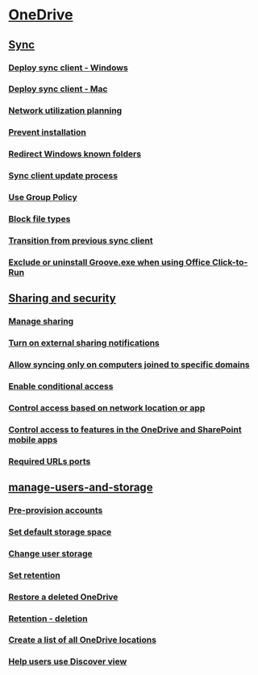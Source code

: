 ﻿
  

# [OneDrive](onedrive.md)
## [Sync]()
### [Deploy sync client - Windows](deploy-sync-clientwindows.md)
### [Deploy sync client - Mac](deploy-sync-clientmac.md)
### [Network utilization planning](network-utilization-planning.md)
### [Prevent installation](prevent-installation.md)
### [Redirect Windows known folders](redirect-windows-known-folders.md)
### [Sync client update process](sync-client-update-process.md)
### [Use Group Policy](use-group-policy.md)
### [Block file types](block-file-types.md)
### [Transition from previous sync client](transition-from-previous-sync-client.md)
### [Exclude or uninstall Groove.exe when using Office Click-to-Run](exclude-or-uninstall-groove-exe-when-using-office-click-to-run.md)
## [Sharing and security]()
### [Manage sharing](manage-sharing.md)
### [Turn on external sharing notifications](turn-on-external-sharing-notifications.md)
### [Allow syncing only on computers joined to specific domains](allow-syncing-only-on-computers-joined-to-specific-domains.md)
### [Enable conditional access](enable-conditional-access.md)
### [Control access based on network location or app](control-access-based-on-network-location-or-app.md)
### [Control access to features in the OneDrive and SharePoint mobile apps](control-access-to-features-in-the-onedrive-and-sharepoint-mobile-apps.md)
### [Required URLs ports](required-urls-ports.md)
## [manage-users-and-storage](.md)
### [Pre-provision accounts](pre-provision-accounts.md)
### [Set default storage space](set-default-storage-space.md)
### [Change user storage](change-user-storage.md)
### [Set retention](set-retention.md)
### [Restore a deleted OneDrive](restore-a-deleted-onedrive.md)
### [Retention - deletion](retentiondeletion.md)
### [Create a list of all OneDrive locations](create-a-list-of-all-onedrive-locations.md)
### [Help users use Discover view](help-users-use-discover-view.md)

